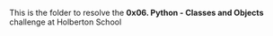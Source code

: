 This is the folder to resolve the **0x06. Python - Classes and Objects** challenge at Holberton School
